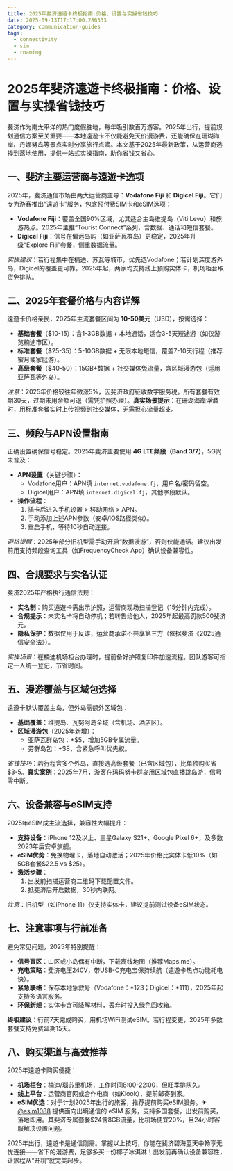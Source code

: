 ```yaml
---
title: 2025年斐济遠遊卡终极指南:价格、设置与实操省钱技巧
date: 2025-09-13T17:17:00.286333
category: communication-guides
tags:
  - connectivity
  - sim
  - roaming
---
```


# 2025年斐济遠遊卡终极指南：价格、设置与实操省钱技巧

斐济作为南太平洋的热门度假胜地，每年吸引数百万游客。2025年出行，提前规划通信方案至关重要——本地遠遊卡不仅能避免天价漫游费，还能确保在珊瑚海岸、丹娜努岛等景点实时分享旅行点滴。本文基于2025年最新政策，从运营商选择到落地使用，提供一站式实操指南，助你省钱又省心。

## 一、斐济主要运营商与遠遊卡选项

2025年，斐济通信市场由两大运营商主导：**Vodafone Fiji** 和 **Digicel Fiji**。它们专为游客推出“遠遊卡”服务，包含预付费SIM卡和eSIM选项：
- **Vodafone Fiji**：覆盖全国90%区域，尤其适合主岛维提岛（Viti Levu）和旅游热点。2025年主推“Tourist Connect”系列，含数据、通话和短信套餐。
- **Digicel Fiji**：信号在偏远岛屿（如亚萨瓦群岛）更稳定，2025年升级“Explore Fiji”套餐，侧重数据流量。
  
*实操建议*：若行程集中在楠迪、苏瓦等城市，优先选Vodafone；若计划深度游外岛，Digicel的覆盖更可靠。2025年起，两家均支持线上预购实体卡，机场柜台取货免排队。

## 二、2025年套餐价格与内容详解

遠遊卡价格亲民，2025年主流套餐区间为 **10-50美元**（USD），按需选择：
- **基础套餐**（$10-15）：含1-3GB数据 + 本地通话，适合3-5天短途游（如仅游览楠迪市区）。
- **标准套餐**（$25-35）：5-10GB数据 + 无限本地短信，覆盖7-10天行程（推荐蜜月或家庭游）。
- **高级套餐**（$40-50）：15GB+数据 + 社交媒体免流量，含区域漫游包（适用亚萨瓦等外岛）。

*注意*：2025年价格较往年微涨5%，因斐济政府征收数字服务税。所有套餐有效期30天，过期未用余额可退（需凭护照办理）。**真实场景提示**：在珊瑚海岸浮潜时，用标准套餐实时上传视频到社交媒体，无需担心流量超支。

## 三、频段与APN设置指南

正确设置确保信号稳定。2025年斐济主要使用 **4G LTE频段（Band 3/7）**，5G尚未普及：
- **APN设置**（关键步骤）：
  - Vodafone用户：APN填 `internet.vodafone.fj`，用户名/密码留空。
  - Digicel用户：APN填 `internet.digicel.fj`，其他字段默认。
- **操作流程**：
  1. 插卡后进入手机设置 > 移动网络 > APN。
  2. 手动添加上述APN参数（安卓/iOS路径类似）。
  3. 重启手机，等待10秒自动连接。

*避坑提醒*：2025年部分旧机型需手动开启“数据漫游”，否则仅能通话。建议出发前用支持频段查询工具（如FrequencyCheck App）确认设备兼容性。

## 四、合规要求与实名认证

斐济2025年严格执行通信法规：
- **实名制**：购买遠遊卡需出示护照，运营商现场扫描登记（15分钟内完成）。
- **合规提示**：未实名卡将自动停机；若转售给他人，2025年起最高罚款500斐济元。
- **隐私保护**：数据仅用于反诈，运营商承诺不共享第三方（依据斐济《2025通信安全法》）。

*实操场景*：在楠迪机场柜台办理时，提前备好护照复印件加速流程。团队游客可指定一人统一登记，节省时间。

## 五、漫游覆盖与区域包选择

遠遊卡默认覆盖主岛，但外岛需额外区域包：
- **基础覆盖**：维提岛、瓦努阿岛全域（含机场、酒店区）。
- **区域漫游包**（2025年新增）：
  - 亚萨瓦群岛包：+$5，增加5GB专属流量。
  - 劳群岛包：+$8，含紧急呼叫优先权。
  
*省钱技巧*：若行程含多个外岛，直接选高级套餐（已含区域包），比单独购买省$3-5。**真实案例**：2025年7月，游客在玛玛努卡群岛用区域包直播跳岛游，信号零中断。

## 六、设备兼容与eSIM支持

2025年eSIM成主流选择，兼容性大幅提升：
- **支持设备**：iPhone 12及以上、三星Galaxy S21+、Google Pixel 6+，及多数2023年后安卓旗舰。
- **eSIM优势**：免换物理卡，落地自动激活；2025年价格比实体卡低10%（如5GB套餐$22.5 vs $25）。
- **激活步骤**：
  1. 出发前扫描运营商二维码下载配置文件。
  2. 抵斐济后开启数据，30秒内联网。

*注意*：旧机型（如iPhone 11）仅支持实体卡，建议提前测试设备eSIM状态。

## 七、注意事项与行前准备

避免常见问题，2025年特别提醒：
- **信号盲区**：山区或小岛偶有中断，下载离线地图（推荐Maps.me）。
- **充电策略**：斐济电压240V，带USB-C充电宝保持续航（遠遊卡热点功能耗电快）。
- **紧急联络**：保存本地急救号（Vodafone：*123；Digicel：*111），2025年起支持多语言服务。
- **环保新规**：实体卡含可降解材料，丢弃时投入绿色回收箱。

**终极建议**：行前7天完成购买，用机场WiFi测试eSIM。若行程变更，2025年多数套餐支持免费延期15天。

## 八、购买渠道与高效推荐

2025年遠遊卡购买便捷：
- **机场柜台**：楠迪/瑙苏里机场，工作时间8:00-22:00，但旺季排队久。
- **线上平台**：运营商官网或合作电商（如Klook），提前邮寄到家。
- **eSIM优选**：对于计划2025年出行的旅客，推荐提前购买eSIM服务。✈ [@esim1088](https://t.me/s/esim1088) 提供面向出境通信的 eSIM 服务，支持多国套餐，出发前购买，落地即用。其斐济专属套餐$24含8GB流量，比机场便宜20%，且24小时客服解决设置问题。

2025年出行，遠遊卡是通信刚需。掌握以上技巧，你能在斐济碧海蓝天中畅享无忧连接——省下的漫游费，足够多买一份椰子冰淇淋！出发前再确认设备兼容性，让旅程从“开机”就完美起步。